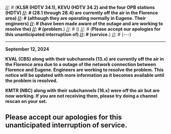 [//]: # (---)
[//]: # (**December 28, 2021**)
[//]: # ()
[//]: # (**KLSR (HDTV 34.1), KEVU (HDTV 34.2) and the four OPB stations (HDTV)
[//]: # (28.1 through 28.4) are currently off the air in the Florence area)
[//]: # (although they are operating normally in Eugene.  Their engineers)
[//]: # (have been made aware of the outage and are working to resolve the)
[//]: # (problem.**)
[//]: # ()
[//]: # (**Please accept our apologies for this unanticipated interruption of)
[//]: # (service.**)
[//]: # (---)

---
**September 12, 2024**

**KVAL (CBS) along with their subchannels (13.x) are currently off the
air in the Florence area due to a outage of the network connection
between Florence and Eugene.  Engineers are working to resolve the
problem.  This notice will be updated with more information as it
becomes available until the problem is resolved.**

**KMTR (NBC) along with their subchannels (16.x) were off the air but
are now working.  If you are not receiving them, please try doing a
channel rescan on your set.**

**Please accept our apologies for this unanticipated interruption of
service.**
---
